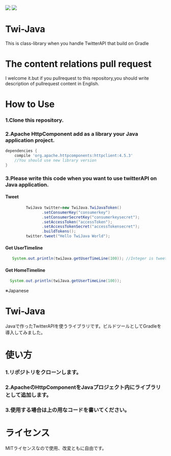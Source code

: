 ![](https://img.shields.io/badge/language-java%208-orange.svg)  [![](http://img.shields.io/badge/license-MIT-blue.svg?style=flat)](https://github.com/ItinoseSan/Twi-Java/blob/master/TwitterAPI/LICENCE)

# Twi-Java
This is class-library when you handle TwitterAPI that build on Gradle

# The content relations pull request
I welcome it.but if you pullrequest to this repository,you should write description of pullrequest content in English.
# How to Use
### 1.Clone this repository.
### 2.Apache HttpComponent add as a library your Java application project.
```build.gradle
dependencies {
    compile 'org.apache.httpcomponents:httpclient:4.5.3'
    //You should use new library version
}
```
### 3.Please write this code when you want to use twitterAPI on Java application.
#### Tweet
```Java
         TwiJava twitter=new TwiJava.TwiJavaToken()
                .setConsumerKey("consumerkey")
                .setConsumerSecretKey("consumerkeysecret");
                .setAccessToken("accessToken");
                .setAccessTokenSecret("accessTokensecret");
                .buildTokens();
         twitter.tweet("Hello TwiJava World");
```  
#### Get UserTimeline
```Java
   System.out.println(twiJava.getUserTimeLine(100)); //Integer is tweet count 
```
#### Get HomeTimeline
```Java
  System.out.println(twiJava.getUserTimeLine(100)); 
```

※Japanese

# Twi-Java
Javaで作ったTwitterAPIを使うライブラリです。ビルドツールとしてGradleを導入してみました。
# 使い方
### 1.リポジトリをクローンします。
### 2.ApacheのHttpComponentをJavaプロジェクト内にライブラリとして追加します。
### 3.使用する場合は上の用なコードを書いてください。
# ライセンス
MITライセンスなので使用、改変ともに自由です。

    

